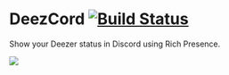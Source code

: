 # DeezCord [![Build Status](https://travis-ci.org/CodeMyst/DeezCord.svg?branch=master)](https://travis-ci.org/CodeMyst/DeezCord)
Show your Deezer status in Discord using Rich Presence.

![](https://user-images.githubusercontent.com/7966628/40278651-94db81a6-5c35-11e8-8c8f-a569ee6b277c.png)
